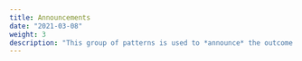 ```yaml
---
title: Announcements
date: "2021-03-08"
weight: 3
description: "This group of patterns is used to *announce* the outcome of an activity, sometimes (but not always) linking an original resource to a new, related resource."
---
```


